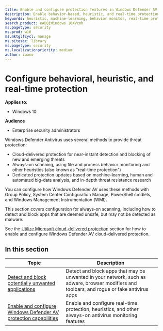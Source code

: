 ```yaml
---
title: Enable and configure protection features in Windows Defender AV
description: Enable behavior-based, heuristic, and real-time protection in Windows Defender AV.
keywords: heuristic, machine-learning, behavior monitor, real-time protection, always-on, windows defender antivirus, antimalware, security, defender
search.product: eADQiWindows 10XVcnh
ms.pagetype: security
ms.prod: w10
ms.mktglfcycl: manage
ms.sitesec: library
ms.pagetype: security
ms.localizationpriority: medium
author: iaanw
---
```


# Configure behavioral, heuristic, and real-time protection

**Applies to:**

- Windows 10

**Audience**

- Enterprise security administrators

Windows Defender Antivirus uses several methods to provide threat protection:

- Cloud-delivered protection for near-instant detection and blocking of new and emerging threats
- Always-on scanning, using file and process behavior monitoring and other heuristics (also known as "real-time protection")
- Dedicated protection updates based on machine-learning, human and automated big-data analysis, and in-depth threat resistance research

You can configure how Windows Defender AV uses these methods with Group Policy, System Center Configuration Manage, PowerShell cmdlets, and Windows Management Instrumentation (WMI).

This section covers configuration for always-on scanning, including how to detect and block apps that are deemed unsafe, but may not be detected as malware. 

See the [Utilize Microsoft cloud-delivered protection](utilize-microsoft-cloud-protection-windows-defender-antivirus.md) section for how to enable and configure Windows Defender AV cloud-delivered protection.


## In this section

 Topic | Description 
---|---
[Detect and block potentially unwanted applications](detect-block-potentially-unwanted-apps-windows-defender-antivirus.md) | Detect and block apps that may be unwanted in your network, such as adware, browser modifiers and toolbars, and rogue or fake antivirus apps
[Enable and configure Windows Defender AV protection capabilities](configure-real-time-protection-windows-defender-antivirus.md) | Enable and configure real-time protection, heuristics, and other always-on antivirus monitoring features